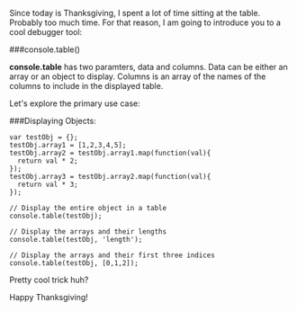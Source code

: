 Since today is Thanksgiving, I spent a lot of time sitting at the table. Probably too much time. For that reason, I am going to introduce you to a cool debugger tool:

###console.table()

<strong>console.table</strong> has two paramters, data and columns. Data can be either an array or an object to display. Columns is an array of the names of the columns to include in the displayed table.

Let's explore the primary use case:

###Displaying Objects:
```
var testObj = {};
testObj.array1 = [1,2,3,4,5];
testObj.array2 = testObj.array1.map(function(val){
  return val * 2;
});
testObj.array3 = testObj.array2.map(function(val){
  return val * 3;
});

// Display the entire object in a table
console.table(testObj);

// Display the arrays and their lengths
console.table(testObj, 'length');

// Display the arrays and their first three indices
console.table(testObj, [0,1,2]);
```

Pretty cool trick huh?

Happy Thanksgiving!